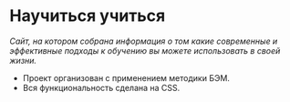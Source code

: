 # Научиться учиться
*Сайт, на котором собрана информация о том какие современные и эффективные подходы к обучению вы можете использовать в своей жизни.*  
* Проект организован с применением методики БЭМ.
* Вся функциональность сделана на CSS.